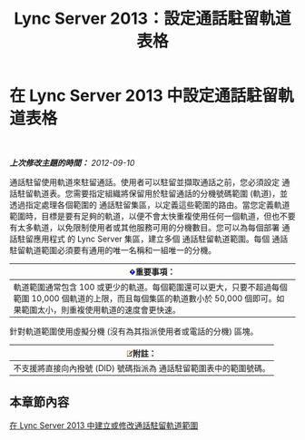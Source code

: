 ﻿---
title: Lync Server 2013：設定通話駐留軌道表格
TOCTitle: 設定通話駐留軌道表格
ms:assetid: e5cc0c19-7b2c-48e7-a21d-cfb23c842f0f
ms:mtpsurl: https://technet.microsoft.com/zh-tw/library/Gg399020(v=OCS.15)
ms:contentKeyID: 49292631
ms.date: 08/24/2015
mtps_version: v=OCS.15
ms.translationtype: HT
---

# 在 Lync Server 2013 中設定通話駐留軌道表格

 

_**上次修改主題的時間：** 2012-09-10_

通話駐留使用軌道來駐留通話。使用者可以駐留並擷取通話之前，您必須設定 通話駐留軌道表。您需要指定組織將保留用於駐留通話的分機號碼範圍 (軌道)，並透過指定處理各個範圍的 通話駐留集區，以定義這些範圍的路由。當您定義軌道範圍時，目標是要有足夠的軌道，以便不會太快重複使用任何一個軌道，但也不要有太多軌道，以免限制使用者或其他服務可用的分機數目。您可以為每個部署 通話駐留應用程式 的 Lync Server 集區，建立多個 通話駐留軌道範圍。每個 通話駐留軌道範圍必須要有通用的唯一名稱和一組唯一的分機。

<table>
<thead>
<tr class="header">
<th><img src="images/Gg412908.important(OCS.15).gif" title="important" alt="important" />重要事項：</th>
</tr>
</thead>
<tbody>
<tr class="odd">
<td>軌道範圍通常包含 100 或更少的軌道。每個範圍還可以更大，只要不超過每個範圍 10,000 個軌道的上限，而且每個集區的軌道數小於 50,000 個即可。如果範圍太小，則重複使用軌道的速度會更快速。</td>
</tr>
</tbody>
</table>


針對軌道範圍使用虛擬分機 (沒有為其指派使用者或電話的分機) 區塊。

<table>
<thead>
<tr class="header">
<th><img src="images/Gg398811.note(OCS.15).gif" title="note" alt="note" />附註：</th>
</tr>
</thead>
<tbody>
<tr class="odd">
<td>不支援將直接向內撥號 (DID) 號碼指派為 通話駐留範圍表中的範圍號碼。</td>
</tr>
</tbody>
</table>


## 本章節內容

[在 Lync Server 2013 中建立或修改通話駐留軌道範圍](lync-server-2013-create-or-modify-a-call-park-orbit-range.md)

